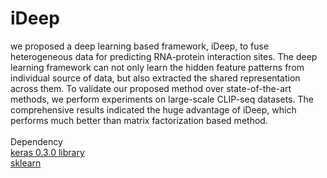 # iDeep

we proposed a deep learning based framework, iDeep, to fuse heterogeneous data for predicting RNA-protein interaction sites. The deep learning framework can
not only learn the hidden feature patterns from individual source of data, but also extracted the shared representation across them. To validate our proposed method over state-of-the-art methods,
we perform experiments on large-scale CLIP-seq datasets. The comprehensive results indicated the huge advantage of iDeep, which performs much better than matrix factorization 
based method. <br><br>
Dependency <br>
<a href=https://github.com/fchollet/keras/>keras 0.3.0 library</a> <br>
<a href=https://github.com/scikit-learn/scikit-learn>sklearn</a> <br>
